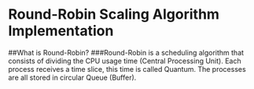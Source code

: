 <h1 align="">Round-Robin Scaling Algorithm Implementation</h1>

##What is Round-Robin?
###Round-Robin is a scheduling algorithm that consists of dividing the CPU usage time (Central Processing Unit). Each process receives a time slice, this time is called Quantum. The processes are all stored in circular Queue (Buffer).
